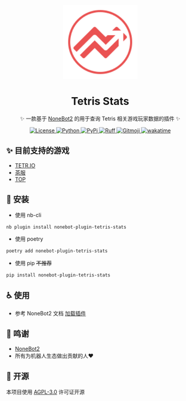 <div align="center">

<p align="center">
  <img src="img/logo.svg" width="200" height="200" alt="logo" title="Tetris Stats"></a>
</p>

# Tetris Stats

✨ 一款基于 [NoneBot2](https://github.com/nonebot/nonebot2) 的用于查询 Tetris 相关游戏玩家数据的插件 ✨

</div>

<p align="center">
<a href="https://github.com/shoucandanghehe/nonebot-plugin-tetris-stats/blob/main/LICENSE">
  <img
    src="https://img.shields.io/github/license/shoucandanghehe/nonebot-plugin-tetris-stats"
    alt="License"
  />
</a>
<a href="https://www.python.org/">
  <img
    src="https://img.shields.io/badge/Python-3.10+-blue"
    alt="Python"
  />
</a>
<a href="https://pypi.python.org/pypi/nonebot-plugin-tetris-stats">
  <img
    src="https://img.shields.io/pypi/v/nonebot-plugin-tetris-stats"
    alt="PyPi"
  />
</a>
<a href="https://github.com/charliermarsh/ruff">
  <img
    src="https://img.shields.io/endpoint?url=https://raw.githubusercontent.com/charliermarsh/ruff/main/assets/badge/v1.json"
    alt="Ruff"
  />
</a>
<a href="https://gitmoji.dev">
  <img
    src="https://img.shields.io/badge/gitmoji-%20😜%20😍-FFDD67.svg?style=flat-square"
    alt="Gitmoji"
  />
</a>
<a href="https://wakatime.com/badge/user/138b2226-8e02-42be-b99d-35c05198836f/project/65f5bdf7-45ec-479a-8dd2-18c498c910ca">
  <img
    src="https://wakatime.com/badge/user/138b2226-8e02-42be-b99d-35c05198836f/project/65f5bdf7-45ec-479a-8dd2-18c498c910ca.svg"
    alt="wakatime"
    />
</a>
</p>

## ✨ 目前支持的游戏

- [TETR.IO](https://tetr.io/)
- [茶服](https://teatube.cn/tos/)
- [TOP](http://tetrisonline.pl/)

## 🚀 安装

- 使用 nb-cli

```bash
nb plugin install nonebot-plugin-tetris-stats
```

- 使用 poetry

```bash
poetry add nonebot-plugin-tetris-stats
```

- 使用 pip ~~不推荐~~

```bash
pip install nonebot-plugin-tetris-stats
```

## ♿️ 使用

- 参考 NoneBot2 文档 [加载插件](https://nonebot.dev/docs/tutorial/create-plugin#%E5%8A%A0%E8%BD%BD%E6%8F%92%E4%BB%B6)

## 🎉 鸣谢

- [NoneBot2](https://v2.nonebot.dev/)
- 所有为机器人生态做出贡献的人❤️

## 📝 开源

本项目使用 [AGPL-3.0](https://github.com/shoucandanghehe/nonebot-plugin-tetris-stats/blob/main/LICENSE) 许可证开源
